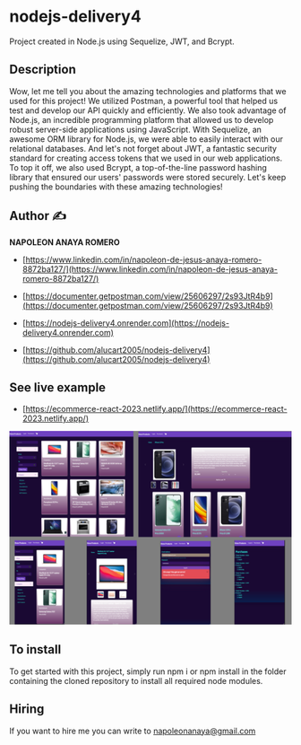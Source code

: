 # nodejs-delivery4
Project created in Node.js using Sequelize, JWT, and Bcrypt.

## Description

Wow, let me tell you about the amazing technologies and platforms that we used for this project! We utilized Postman, a powerful tool that helped us test and develop our API quickly and efficiently. We also took advantage of Node.js, an incredible programming platform that allowed us to develop robust server-side applications using JavaScript. With Sequelize, an awesome ORM library for Node.js, we were able to easily interact with our relational databases. And let's not forget about JWT, a fantastic security standard for creating access tokens that we used in our web applications. To top it off, we also used Bcrypt, a top-of-the-line password hashing library that ensured our users' passwords were stored securely. Let's keep pushing the boundaries with these amazing technologies!

## Author ✍

**NAPOLEON ANAYA ROMERO**

-	[https://www.linkedin.com/in/napoleon-de-jesus-anaya-romero-8872ba127/](https://www.linkedin.com/in/napoleon-de-jesus-anaya-romero-8872ba127/)

-	[https://documenter.getpostman.com/view/25606297/2s93JtR4b9](https://documenter.getpostman.com/view/25606297/2s93JtR4b9)

-	[https://nodejs-delivery4.onrender.com](https://nodejs-delivery4.onrender.com)

-	[https://github.com/alucart2005/nodejs-delivery4](https://github.com/alucart2005/nodejs-delivery4)

## See live example

- [https://ecommerce-react-2023.netlify.app/](https://ecommerce-react-2023.netlify.app/)
 
![..](https://raw.githubusercontent.com/alucart2005/ecommerce-react/Ecommerce-React-2023-Ver1/public/Capture%20%40commerce%20React.png)


## To install

To get started with this project, simply run npm i or npm install in the folder containing the cloned repository to install all required node modules.

## Hiring 
If you want to hire me you can write to napoleonanaya@gmail.com
